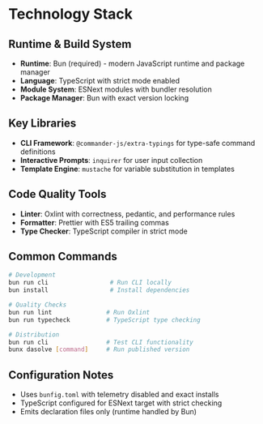 # Technology Stack

## Runtime & Build System

- **Runtime**: Bun (required) - modern JavaScript runtime and package manager
- **Language**: TypeScript with strict mode enabled
- **Module System**: ESNext modules with bundler resolution
- **Package Manager**: Bun with exact version locking

## Key Libraries

- **CLI Framework**: `@commander-js/extra-typings` for type-safe command definitions
- **Interactive Prompts**: `inquirer` for user input collection
- **Template Engine**: `mustache` for variable substitution in templates

## Code Quality Tools

- **Linter**: Oxlint with correctness, pedantic, and performance rules
- **Formatter**: Prettier with ES5 trailing commas
- **Type Checker**: TypeScript compiler in strict mode

## Common Commands

```bash
# Development
bun run cli                 # Run CLI locally
bun install                 # Install dependencies

# Quality Checks
bun run lint               # Run Oxlint
bun run typecheck          # TypeScript type checking

# Distribution
bun run cli                # Test CLI functionality
bunx dasolve [command]     # Run published version
```

## Configuration Notes

- Uses `bunfig.toml` with telemetry disabled and exact installs
- TypeScript configured for ESNext target with strict checking
- Emits declaration files only (runtime handled by Bun)
